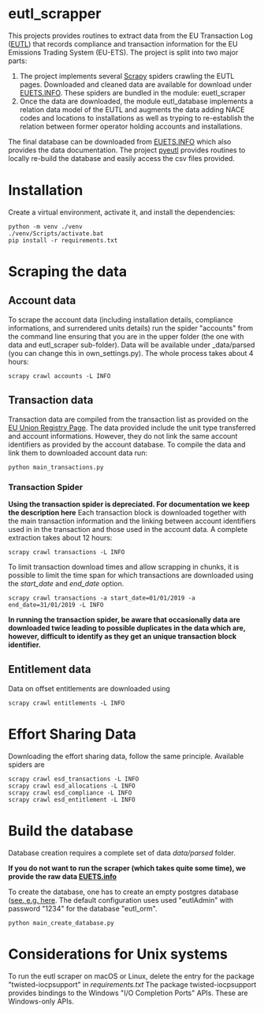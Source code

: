 # eutl_scrapper

This projects provides routines to extract data from the EU Transaction Log ([EUTL](https://ec.europa.eu/clima/ets/)) that records compliance and transaction information for the EU Emissions Trading System (EU-ETS). The project is split into two major parts:

1. The project implements several [Scrapy](https://scrapy.org/) spiders crawling the EUTL pages. Downloaded and cleaned data are available for download under [EUETS.INFO](https://euets.info). These spiders are bundled in the module: euetl_scraper
2. Once the data are downloaded, the module eutl_database implements a relation data model of the EUTL and augments the data adding NACE codes and locations to installations as well as tryping to re-establish the relation between former operator holding accounts and installations.

The final database can be downloaded from [EUETS.INFO](https://euets.info/) which also provides the data documentation. The project [pyeutl](https://github.com/jabrell/pyeutl) provides routines to locally re-build the database and easily access the csv files provided. 

# Installation

Create a virtual environment, activate it, and install the dependencies:

```
python -m venv ./venv
./venv/Scripts/activate.bat
pip install -r requirements.txt
```

# Scraping the data

## Account data

To scrape the account data (including installation details, compliance informations, and surrendered units details) run the spider "accounts" from the command line ensuring that you are in the upper folder (the one with data and eutl_scraper sub-folder). Data will be available under \_data/parsed (you can change this in own_settings.py). The whole process takes about 4 hours:

```
scrapy crawl accounts -L INFO
```

## Transaction data
Transaction data are compiled from the transaction list as provided on the [EU Union Registry Page](https://ec.europa.eu/clima/eu-action/eu-emissions-trading-system-eu-ets/union-registry_en#tab-0-1). The data provided include the unit type transferred and account informations. However, they do not link the same account identifiers as provided by the account database. To compile the data and link them to downloaded account data run:

```
python main_transactions.py
```

### Transaction Spider

**Using the transaction spider is depreciated. For documentation we keep the description here**
Each transaction block is downloaded together with the main transaction information and the linking between account identifiers used in in the transaction and those used in the account data. A complete extraction takes about 12 hours:

```
scrapy crawl transactions -L INFO
```

To limit transaction download times and allow scrapping in chunks, it is possible to limit the time span for which transactions are downloaded using the _start_date_ and _end_date_ option.

```
scrapy crawl transactions -a start_date=01/01/2019 -a end_date=31/01/2019 -L INFO
```

**In running the transaction spider, be aware that occasionally data are downloaded twice leading to possible duplicates in the data which are, however, difficult to identify as they get an unique transaction block identifier.**

## Entitlement data
Data on offset entitlements are downloaded using 
```
scrapy crawl entitlements -L INFO
```

# Effort Sharing Data
Downloading the effort sharing data, follow the same principle. Available spiders are
```
scrapy crawl esd_transactions -L INFO
scrapy crawl esd_allocations -L INFO
scrapy crawl esd_compliance -L INFO
scrapy crawl esd_entitlement -L INFO
```

# Build the database

Database creation requires a complete set of data *data/parsed* folder. 

**If you do not want to run the scraper (which takes quite some time), we provide the raw data [EUETS.info](https://euets.info/download/)**

To create the database, one has to create an empty postgres database ([see. e.g. here](https://www.postgresqltutorial.com/postgresql-administration/postgresql-create-database/]). The default configuration uses used "eutlAdmin" with password "1234" for the database "eutl_orm".

```
python main_create_database.py
```

# Considerations for Unix systems

To run the eutl scraper on macOS or Linux, delete the entry for the package "twisted-iocpsupport" in *requirements.txt*
The package twisted-iocpsupport provides bindings to the Windows "I/O Completion Ports" APIs. These are Windows-only APIs.
